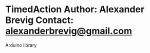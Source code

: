 TimedAction
Author:  Alexander Brevig
Contact: alexanderbrevig@gmail.com
===========

Arduino library
